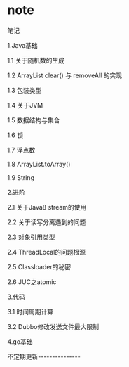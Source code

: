 # note
笔记

1.Java基础

1.1 关于随机数的生成

1.2 ArrayList clear() 与 removeAll 的实现

1.3 包装类型

1.4 关于JVM

1.5 数据结构与集合

1.6 锁

1.7 浮点数

1.8 ArrayList.toArray()

1.9 String


2.进阶

2.1 关于Java8 stream的使用

2.2 关于读写分离遇到的问题

2.3 对象引用类型

2.4 ThreadLocal的问题根源

2.5 Classloader的秘密

2.6 JUC之atomic

3.代码

3.1 时间周期计算

3.2 Dubbo修改发送文件最大限制

4.go基础

不定期更新---------------

